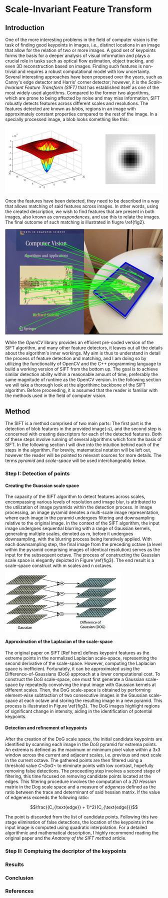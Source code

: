 # Scale-Invariant Feature Transform

## Introduction

One of the more interesting problems in the field of computer vision is the task of finding good keypoints in images, i.e., distinct locations in an image that allow for the relation of two or more images. A good set of keypoints forms the basis for a deeper analysis of visual information and plays a crucial role in tasks such as optical flow estimation, object tracking, and even 3D reconstruction based on images. Finding such features is non-trivial and requires a robust computational model with low uncertainty. Several interesting approaches have been proposed over the years, such as Canny's edge detector and Harris' corner detector; however, it is the *Scale-Invariant Feature Transform (SIFT)* that has established itself as one of the most widely used algorithms. Compared to the former two algorithms, which are prone to being affected by noise and may miss information, SIFT robustly detects features across different scales and resolutions. The features detected are known as *blobs*, regions in an image with approximately constant properties compared to the rest of the image. In a specially processed image, a blob looks something like this:

![Visualization of a blob feature.](blob.png)

Once the features have been detected, they need to be described in a way that allows matching of said features across images. In other words, using the created description, we wish to find features that are present in both images, also known as *correspondences*, and use this to relate the images. The final outcome of such matching is illustrated in fiugre \ref{fig2}.

![Example of feature matching using SIFT descriptors.\label{fig2}](sift_example.jpg)

While the *OpenCV* library provides an efficient pre-coded version of the SIFT algorithm, and many other feature detectors, it leaves out all the details about the algorithm's inner workings. My aim is thus to understand in detail the process of feature detection and matching, and I am doing so by utilizing the functionality of OpenCV and the C++ programming language to build a working version of SIFT from the bottom up. The goal is to achieve similar detection ability within a reasonable amount of time, preferably the same magnitude of runtime as the OpenCV version. In the following section we will take a thorough look at the algorithimc backbone of the SIFT algorithm. Before proceeding, it is assumed that the reader is familiar with the methods used in the field of computer vision.

## Method
The SIFT is a method comprised of two main parts: The first part is the detection of blob features in the provided image(-s), and the second step is concerned with creating descriptors for each of the detected features. Both of these steps involve running of several algorithms which form the basis of SIFT. In the following section I will dive into the intuition behind each of the steps in the algorithm. For brevity, matematical notation will be left out, however the reader will be pointed to relevant sources for more details. The terms *pyramid* and *scale-space* will be used interchangeably below.

### Step I: Detection of points

#### Creating the Guassian scale space
The capacity of the SIFT algorithm to detect features across scales, encompassing various levels of resolution and image blur, is attributed to the utilization of image pyramids within the detection process. In image processing, an image pyramid denotes a multi-scale image representation, where each image in the pyramid undergoes filtering and downsampling relative to the original image. In the context of the SIFT algorithm, the input image undergoes sequential blurring with a range of Gaussian kernels, generating multiple scales, denoted as m, before it undergoes downsampling, with the blurring process being iteratively applied. With each downsampling step, the final image from the preceding octave (a level within the pyramid comprising images of identical resolution) serves as the input for the subsequent octave. The process of constructing the Gaussian scale space is elegantly depicted in Figure \ref{fig3}. The end result is a scale-space construct with m scales and n octaves.

![Gaussian scale-space.\label{fig3}](gauss.png)

#### Approximation of the Laplacian of the scale-space
The original paper on SIFT [Ref here] defines keypoint features as the extreme points in the normalized Laplacian scale-space, representing the second derivative of the scale-space. However, computing the Laplacian space is inefficient. Fortunately, it can be approximated using the Difference-of-Gaussians (DoG) approach at a lower computational cost. To construct the DoG scale-space, one must first generate a Gaussian scale-space by repeatedly convolving the input image with Gaussian kernels at different scales. Then, the DoG scale-space is obtained by performing element-wise subtraction of two consecutive images in the Gaussian scale-space at each octave and storing the resulting image in a new pyramid. This process is illustrated in Figure \ref{fig3}. The DoG images highlight regions of significant change in intensity, aiding in the identification of potential keypoints. 

#### Detection and refinement of keypoints
After the creation of the DoG scale space, the initial candidate keypoints are identified by scanning each image in the DoG pyramid for extrema points. An extrema is defined as the maximum or minimum pixel value within a 3x3 window across the current and adjacent scales, i.e. previous and next scale in the current octave. The gathered points are then filtered using a threshold value *C~DoG~* to eliminate points with low contrast, hopefully removing false detections. The proceeding step involves a second stage of filtering, this time focused on removing candidate points located at the edges. This filtering procedure involves the computation of a *2D Hessian* matrix in the Dog scale space and a measure of *edgeness* defined as the ratio between the trace and determinant of said hessian matrix. If the value of edgeness exceeds the following ratio: 

$$\frac{(C_{\text{edge}} + 1)^2}{C_{\text{edge}}}$$

The point is discarded from the list of candidate points. Following this two stage elimination of false detections, the location of the keypoints in the input image is computed using quadratic interpolation. For a detailed algorithmic and mathematical description, I highly recommend reading the original paper and the *Anatomy of the SIFT method* article.

### Step II: Comptuing the decriptor of the keypoints


### Results

### Conclusion

### References

